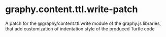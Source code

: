 # graphy.content.ttl.write-patch
A patch for the @graphy/content.ttl.write module of the graphy.js libraries, that add customization of indentation style of the produced Turtle code
